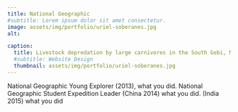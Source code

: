 ```yaml
---
title: National Geographic 
#subtitle: Lorem ipsum dolor sit amet consectetur.
image: assets/img/portfolio/uriel-soberanes.jpg
alt: 

caption:
  title: Livestock depredation by large carnivores in the South Gobi, Mongolia
  #subtitle: Website Design
  thumbnail: assets/img/portfolio/uriel-soberanes.jpg
---
```

National Geographic Young Explorer (2013), what you did. National Geographic Student Expedition Leader (China 2014) what you did. (India 2015) what you did

